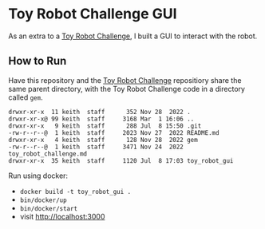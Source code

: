 # Toy Robot Challenge GUI

As an extra to a [Toy Robot Challenge](https://github.com/keithrowell/toy_robot_challenge_gui), I built a GUI to interact with the robot.

## How to Run

Have this repository and the [Toy Robot Challenge](https://github.com/keithrowell/toy_robot_challenge_gui) repositiory share the same parent directory, with the Toy Robot Challenge code in a directory called `gem`.

```shell
drwxr-xr-x  11 keith  staff      352 Nov 28  2022 .
drwxr-xr-x@ 99 keith  staff     3168 Mar  1 16:06 ..
drwxr-xr-x   9 keith  staff      288 Jul  8 15:50 .git
-rw-r--r--@  1 keith  staff     2023 Nov 27  2022 README.md
drwxr-xr-x   4 keith  staff      128 Nov 28  2022 gem
-rw-r--r--@  1 keith  staff     3471 Nov 24  2022 toy_robot_challenge.md
drwxr-xr-x  35 keith  staff     1120 Jul  8 17:03 toy_robot_gui
```

Run using docker:

- `docker build -t toy_robot_gui .`
- `bin/docker/up`
- `bin/docker/start`
- visit <http://localhost:3000>
